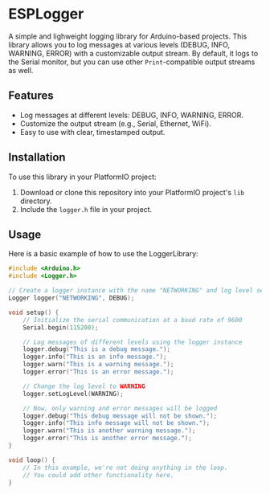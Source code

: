 # ESPLogger

A simple and lighweight logging library for Arduino-based projects. This library allows you to log messages at various levels (DEBUG, INFO, WARNING, ERROR) with a customizable output stream. By default, it logs to the Serial monitor, but you can use other `Print`-compatible output streams as well.

## Features

- Log messages at different levels: DEBUG, INFO, WARNING, ERROR.
- Customize the output stream (e.g., Serial, Ethernet, WiFi).
- Easy to use with clear, timestamped output.

## Installation

To use this library in your PlatformIO project:

1. Download or clone this repository into your PlatformIO project's `lib` directory.
2. Include the `logger.h` file in your project.

## Usage

Here is a basic example of how to use the LoggerLibrary:

```cpp
#include <Arduino.h>
#include <Logger.h>

// Create a logger instance with the name "NETWORKING" and log level set to DEBUG
Logger logger("NETWORKING", DEBUG);

void setup() {
    // Initialize the serial communication at a baud rate of 9600
    Serial.begin(115200);

    // Log messages of different levels using the logger instance
    logger.debug("This is a debug message.");
    logger.info("This is an info message.");
    logger.warn("This is a warning message.");
    logger.error("This is an error message.");

    // Change the log level to WARNING
    logger.setLogLevel(WARNING);

    // Now, only warning and error messages will be logged
    logger.debug("This debug message will not be shown.");
    logger.info("This info message will not be shown.");
    logger.warn("This is another warning message.");
    logger.error("This is another error message.");
}

void loop() {
    // In this example, we're not doing anything in the loop.
    // You could add other functionality here.
}
```